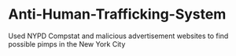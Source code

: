 # Anti-Human-Trafficking-System
Used NYPD Compstat and malicious advertisement websites to find possible pimps in the New York City 
